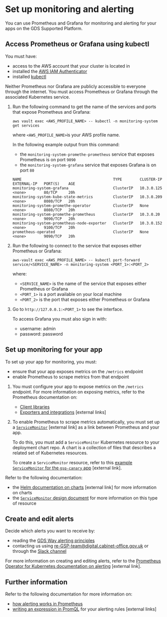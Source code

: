 # Set up monitoring and alerting

You can use Prometheus and Grafana for monitoring and alerting for your apps on the GDS Supported Platform.

## Access Prometheus or Grafana using kubectl

You must have:

- access to the AWS account that your cluster is located in
- installed the [AWS IAM Authenticator](link)
- installed [kubectl](link)

Neither Prometheus nor Grafana are publicly accessible to everyone through the internet. You must access Prometheus or Grafana through the associated Kubernetes service.

1. Run the following command to get the name of the services and ports that expose Prometheus and Grafana:

    ```
    aws vault exec <AWS_PROFILE_NAME> -- kubectl -n monitoring-system get services
    ```

    where `<AWS_PROFILE_NAME>`is your AWS profile name.

    In the following example output from this command:
    - the `monitoring-system-promethe-prometheus` service that exposes Prometheus is on port `9090`
    - the `monitoring-system-grafana` service that exposes Grafana is on port `80`

    ```
    NAME                                         TYPE        CLUSTER-IP   EXTERNAL-IP   PORT(S)    AGE
    monitoring-system-grafana                    ClusterIP   10.3.0.125   <none>        80/TCP     20h
    monitoring-system-kube-state-metrics         ClusterIP   10.3.0.209   <none>        8080/TCP   20h
    monitoring-system-promethe-operator          ClusterIP   None         <none>        8080/TCP   20h
    monitoring-system-promethe-prometheus        ClusterIP   10.3.0.20    <none>        9090/TCP   20h
    monitoring-system-prometheus-node-exporter   ClusterIP   10.3.0.152   <none>        9100/TCP   20h
    prometheus-operated                          ClusterIP   None         <none>        9090/TCP   20h
    ```

1. Run the following to connect to the service that exposes either Prometheus or Grafana:

    ```
    aws-vault exec <AWS_PROFILE_NAME> -- kubectl port-forward service/<SERVICE_NAME> -n monitoring-system <PORT_1>:<PORT_2>
    ```

    where:
    - `<SERVICE_NAME>` is the name of the service that exposes either Prometheus or Grafana
    - `<PORT_1>` is a port available on your local machine
    - `<PORT_2>` is the port that exposes either Prometheus or Grafana

1. Go to `http://127.0.0.1:<PORT_1>` to see the interface.

    To access Grafana you must also sign in with:
    - username: admin
    - password: password

## Set up monitoring for your app

To set up your app for monitoring, you must:
- ensure that your app exposes metrics on the `/metrics` endpoint
- enable Prometheus to scrape metrics from that endpoint

1. You must configure your app to expose metrics on the `/metrics` endpoint. For more information on exposing metrics, refer to the Prometheus documentation on:

    - [Client libraries](https://prometheus.io/docs/instrumenting/clientlibs/)
    - [Exporters and integrations](https://prometheus.io/docs/instrumenting/exporters/) [external links]

1. To enable Prometheus to scrape metrics automatically, you must set up a [`ServiceMonitor`](https://github.com/coreos/prometheus-operator/blob/master/Documentation/user-guides/getting-started.md#related-resources) [external link] as a link between Prometheus and your app.

    To do this, you must add a `ServiceMonitor` Kubernetes resource to your deployment chart repo. A chart is a collection of files that describes a related set of Kubernetes resources.

    To create a `ServiceMonitor` resource, refer to this [example `ServiceMonitor` for the `gsp-canary` app](https://github.com/alphagov/gsp-canary-chart/blob/master/charts/gsp-canary/templates/service-monitor.yaml) [external link].

Refer to the following documentation:

- the [Helm documentation on charts](https://docs.helm.sh/developing_charts/) [external link] for more information on charts
- the [`ServiceMonitor` design document](https://github.com/coreos/prometheus-operator/blob/master/Documentation/design.md#servicemonitor) for more information on this type of resource

## Create and edit alerts

Decide which alerts you want to receive by:

- reading the [GDS Way alerting principles](https://gds-way.cloudapps.digital/standards/alerting.html#alerting)
- contacting us using [re-GSP-team@digital.cabinet-office.gov.uk](mailto:re-GSP-team@digital.cabinet-office.gov.uk) or through the [Slack channel](https://gds.slack.com/messages/CDA7YSP0D/details/)

For more information on creating and editing alerts, refer to the [Prometheus Operator for Kubernetes documentation on alerting](https://github.com/coreos/prometheus-operator/blob/master/Documentation/user-guides/alerting.md) [external link].

## Further information

Refer to the following documentation for more information on:

- [how alerting works in Prometheus](https://prometheus.io/docs/prometheus/latest/configuration/alerting_rules/) 
- [writing an expression in PromQL](https://prometheus.io/docs/prometheus/latest/querying/basics/) for your alerting rules [external links]
